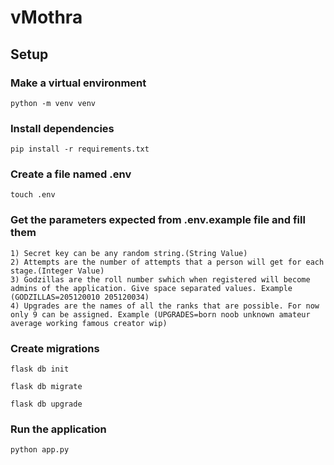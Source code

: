 # vMothra

## Setup

### Make a virtual environment
```
python -m venv venv
```

### Install dependencies
```
pip install -r requirements.txt
```

### Create a file named .env
```
touch .env
```

### Get the parameters expected from .env.example file and fill them

    1) Secret key can be any random string.(String Value)
    2) Attempts are the number of attempts that a person will get for each stage.(Integer Value)
    3) Godzillas are the roll number swhich when registered will become admins of the application. Give space separated values. Example (GODZILLAS=205120010 205120034)
    4) Upgrades are the names of all the ranks that are possible. For now only 9 can be assigned. Example (UPGRADES=born noob unknown amateur average working famous creator wip)

### Create migrations
```
flask db init
```
```
flask db migrate
```
```
flask db upgrade
```
### Run the application
```
python app.py
```